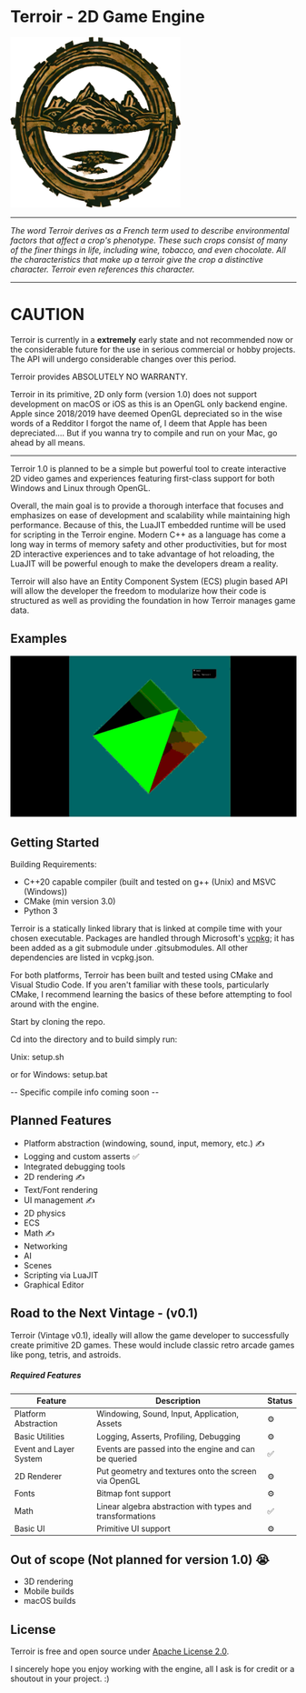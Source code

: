 # Terroir - 2D Game Engine

<img src="/resources/TerroirLogo.PNG" alt="Terroir-Logo" height="300" width="300"/>

---

_The word Terroir derives as a French term used to describe environmental factors that affect a crop's phenotype. These
such crops consist of many of the finer things in life, including wine, tobacco, and even chocolate. All the
characteristics that make up a terroir give the crop a distinctive character. Terroir even references this character._

---

# CAUTION

Terroir is currently in a **extremely** early state and not recommended now or the considerable future for the use in serious
commercial or hobby projects. The API will undergo considerable changes over this period.

Terroir provides ABSOLUTELY NO WARRANTY.

Terroir in its primitive, 2D only form (version 1.0) does not support development on macOS or iOS as this is an OpenGL only backend engine. Apple since 2018/2019 have deemed OpenGL depreciated so in the wise words of a Redditor I forgot the name of, I deem that Apple has been depreciated.... But if you wanna try to compile and run on your Mac, go ahead by all means.

---

Terroir 1.0 is planned to be a simple but powerful tool to create interactive 2D video games and experiences featuring first-class support for both Windows and Linux through OpenGL.

Overall, the main goal is to provide a thorough interface that focuses and emphasizes on ease of development and scalability while maintaining high performance. Because of this, the LuaJIT embedded runtime will be used for scripting in the Terroir engine. Modern C++ as a language has come a long way in terms of memory safety and other productivities, but for most 2D interactive experiences and to take advantage of hot reloading, the LuaJIT will be powerful enough to make the developers dream a reality.

Terroir will also have an Entity Component System (ECS) plugin based API will allow the developer the freedom to modularize how their code is structured as well as providing the foundation in how Terroir manages game data.

## Examples

![Triangle](/resources/Triangle.gif)

## Getting Started

Building Requirements:

- C++20 capable compiler (built and tested on g++ (Unix) and MSVC (Windows))
- CMake (min version 3.0)
- Python 3

Terroir is a statically linked library that is linked at compile time with your chosen executable. Packages are handled through Microsoft's [vcpkg](https://vcpkg.io/en/index.html); it has been added as a git submodule under .gitsubmodules. All other dependencies are listed in vcpkg.json.

For both platforms, Terroir has been built and tested using CMake and Visual Studio Code.  If you aren't familiar with these tools, particularly CMake, I recommend learning the basics of these before attempting to fool around with the engine.

Start by cloning the repo.

Cd into the directory and to build simply run:

Unix:
setup.sh

or for Windows:
setup.bat

-- Specific compile info coming soon --

## Planned Features

- Platform abstraction (windowing, sound, input, memory, etc.) ✍️
- Logging and custom asserts ✅
- Integrated debugging tools
- 2D rendering ✍️
- Text/Font rendering
- UI management ✍️
- 2D physics
- ECS
- Math ✍️
- Networking
- AI
- Scenes
- Scripting via LuaJIT
- Graphical Editor

## Road to the Next Vintage - (v0.1)

Terroir (Vintage v0.1), ideally will allow the game developer to successfully create primitive 2D games. These would include classic retro arcade games like pong, tetris, and astroids.

##### Required Features

| Feature                | Description                                               | Status |
| ---------------------- | --------------------------------------------------------- | ------ |
| Platform Abstraction   | Windowing, Sound, Input, Application, Assets              | ⚙️      |
| Basic Utilities        | Logging, Asserts, Profiling, Debugging                    | ⚙️      |
| Event and Layer System | Events are passed into the engine and can be queried      | ✅      |
| 2D Renderer            | Put geometry and textures onto the screen via OpenGL      | ⚙️      |
| Fonts                  | Bitmap font support                                       | ⚙️      |
| Math                   | Linear algebra abstraction with types and transformations | ✅      |
| Basic UI               | Primitive UI support                                      | ⚙️      |

## Out of scope (Not planned for version 1.0) 😭

- 3D rendering
- Mobile builds
- macOS builds

## License

Terroir is free and open source under [Apache License 2.0](https://www.apache.org/licenses/LICENSE-2.0).

I sincerely hope you enjoy working with the engine, all I ask is for credit or a shoutout in your project. :)

